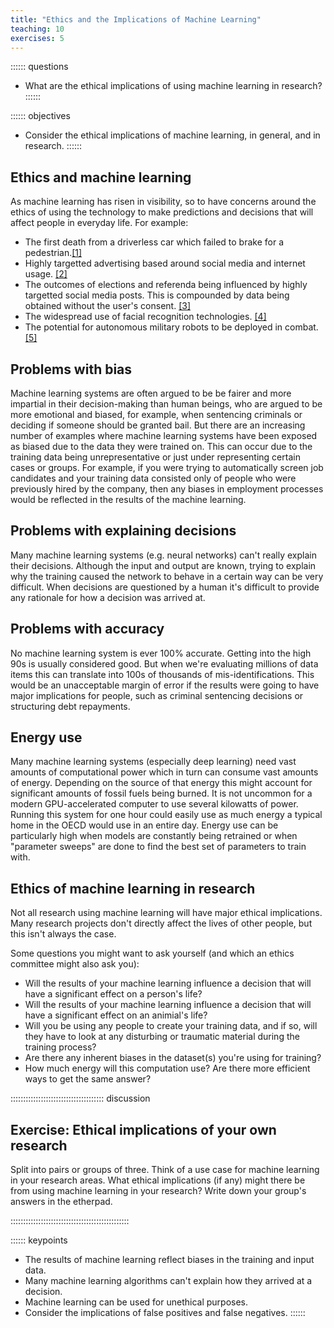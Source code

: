 ```yaml
---
title: "Ethics and the Implications of Machine Learning"
teaching: 10
exercises: 5
---
```


:::::: questions
- What are the ethical implications of using machine learning in research?
::::::

:::::: objectives
- Consider the ethical implications of machine learning, in general, and in research.
::::::

## Ethics and machine learning

As machine learning has risen in visibility, so to have concerns around the ethics of using the technology to make predictions and decisions that will affect people in everyday life. For example:

* The first death from a driverless car which failed to brake for a pedestrian.[\[1\]](https://www.forbes.com/sites/meriameberboucha/2018/05/28/uber-self-driving-car-crash-what-really-happened/)
* Highly targetted advertising based around social media and internet usage. [\[2\]](https://www.wired.com/story/big-tech-can-use-ai-to-extract-many-more-ad-dollars-from-our-clicks/)
* The outcomes of elections and referenda being influenced by highly targetted social media posts. This is compounded by data being obtained without the user's consent. [\[3\]](https://www.vox.com/policy-and-politics/2018/3/23/17151916/facebook-cambridge-analytica-trump-diagram)
* The widespread use of facial recognition technologies. [\[4\]](https://www.bbc.co.uk/news/technology-44089161)
* The potential for autonomous military robots to be deployed in combat. [\[5\]](https://www.theverge.com/2021/6/3/22462840/killer-robot-autonomous-drone-attack-libya-un-report-context)

## Problems with bias

Machine learning systems are often argued to be be fairer and more impartial in their decision-making than human beings, who are argued to be more emotional and biased, for example, when sentencing criminals or deciding if someone should be granted bail. But there are an increasing number of examples where machine learning systems have been exposed as biased due to the data they were trained on. This can occur due to the training data being unrepresentative or just under representing certain cases or groups. For example, if you were trying to automatically screen job candidates and your training data consisted only of people who were previously hired by the company, then any biases in employment processes would be reflected in the results of the machine learning.

## Problems with explaining decisions

Many machine learning systems (e.g. neural networks) can't really explain their decisions. Although the input and output are known, trying to
explain why the training caused the network to behave in a certain way can be very difficult. When decisions are questioned by a human it's
difficult to provide any rationale for how a decision was arrived at.

## Problems with accuracy

No machine learning system is ever 100% accurate. Getting into the high 90s is usually considered good.
But when we're evaluating millions of data items this can translate into 100s of thousands of mis-identifications.
This would be an unacceptable margin of error if the results were going to have major implications for people, such as criminal sentencing decisions or structuring debt repayments.

## Energy use

Many machine learning systems (especially deep learning) need vast amounts of computational power which in turn can consume vast amounts of energy. Depending on the source of that energy this might account for significant amounts of fossil fuels being burned. It is not uncommon for a modern GPU-accelerated computer to use several kilowatts of power. Running this system for one hour could easily use as much energy a typical home in the OECD would use in an entire day. Energy use can be particularly high when models are constantly being retrained or when "parameter sweeps" are done to find the best set of parameters to train with.

## Ethics of machine learning in research

Not all research using machine learning will have major ethical implications.
Many research projects don't directly affect the lives of other people, but this isn't always the case.

Some questions you might want to ask yourself (and which an ethics committee might also ask you):

 * Will the results of your machine learning influence a decision that will have a significant effect on a person's life?
 * Will the results of your machine learning influence a decision that will have a significant effect on an animial's life?
 * Will you be using any people to create your training data, and if so, will they have to look at any disturbing or traumatic material during the training process?
 * Are there any inherent biases in the dataset(s) you're using for training?
 * How much energy will this computation use? Are there more efficient ways to get the same answer?

::::::::::::::::::::::::::::::::::::: discussion

## Exercise: Ethical implications of your own research
Split into pairs or groups of three.
Think of a use case for machine learning in your research areas.
What ethical implications (if any) might there be from using machine learning in your research?
Write down your group's answers in the etherpad.

:::::::::::::::::::::::::::::::::::::::::::::::

:::::: keypoints
- The results of machine learning reflect biases in the training and input data.
- Many machine learning algorithms can't explain how they arrived at a decision.
- Machine learning can be used for unethical purposes.
- Consider the implications of false positives and false negatives.
::::::
